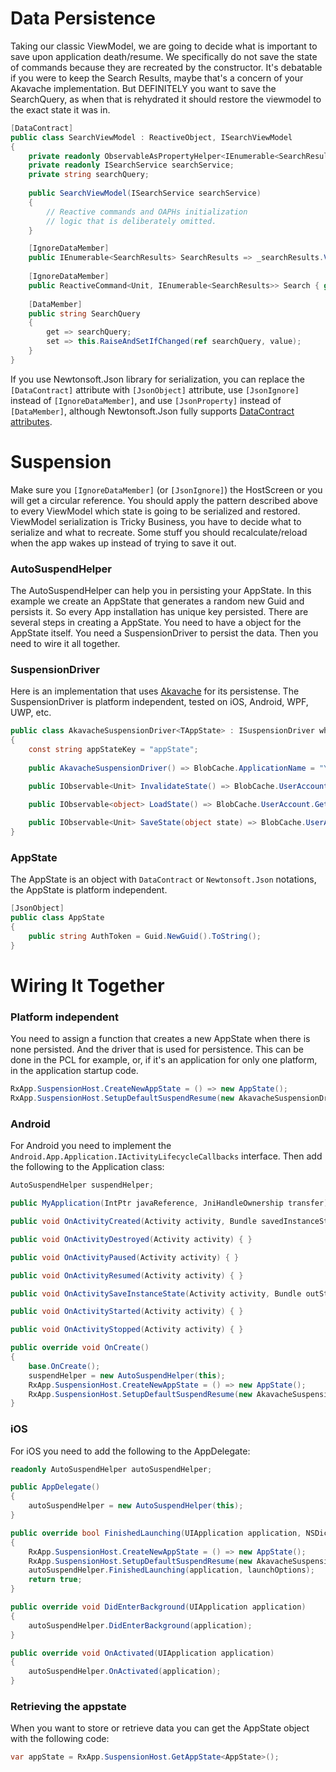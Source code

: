 # Data Persistence

Taking our classic ViewModel, we are going to decide what is important to save upon application death/resume. We specifically do not save the state of commands because they are recreated by the constructor. It's debatable if you were to keep the Search Results, maybe that's a concern of your Akavache implementation. But DEFINITELY you want to save the SearchQuery, as when that is rehydrated it should restore the viewmodel to the exact state it was in.

```cs
[DataContract]
public class SearchViewModel : ReactiveObject, ISearchViewModel
{
    private readonly ObservableAsPropertyHelper<IEnumerable<SearchResults>> _searchResults;
    private readonly ISearchService searchService;
    private string searchQuery;
    
    public SearchViewModel(ISearchService searchService) 
    { 
        // Reactive commands and OAPHs initialization 
        // logic that is deliberately omitted.     
    }

    [IgnoreDataMember]
    public IEnumerable<SearchResults> SearchResults => _searchResults.Value;
     
    [IgnoreDataMember]
    public ReactiveCommand<Unit, IEnumerable<SearchResults>> Search { get; }
    
    [DataMember]
    public string SearchQuery 
    {
        get => searchQuery;
        set => this.RaiseAndSetIfChanged(ref searchQuery, value);
    }
}
```

If you use Newtonsoft.Json library for serialization, you can replace the `[DataContract]` attribute with `[JsonObject]` attribute, use `[JsonIgnore]` instead of `[IgnoreDataMember]`, and use `[JsonProperty]` instead of `[DataMember]`, although Newtonsoft.Json fully supports [DataContract attributes](https://www.newtonsoft.com/json/help/html/DataContractAndDataMember.htm).

# Suspension

Make sure you `[IgnoreDataMember]` (or `[JsonIgnore]`) the HostScreen or you will get a circular reference. You should apply the pattern described above to every ViewModel which state is going to be serialized and restored. ViewModel serialization is Tricky Business, you have to decide what to serialize and what to recreate. Some stuff you should recalculate/reload when the app wakes up instead of trying to save it out.

### AutoSuspendHelper

The AutoSuspendHelper can help you in persisting your AppState. In this example we create an AppState that generates a random new Guid and persists it. So every App installation has unique key persisted. There are several steps in creating a AppState. You need to have a object for the AppState itself. You need a SuspensionDriver to persist the data. Then you need to wire it all together.

### SuspensionDriver

Here is an implementation that uses [Akavache](https://github.com/reactiveui/Akavache) for its persistense. The SuspensionDriver is platform independent, tested on iOS, Android, WPF, UWP, etc. 

```cs
public class AkavacheSuspensionDriver<TAppState> : ISuspensionDriver where TAppState : class
{
    const string appStateKey = "appState";
  
    public AkavacheSuspensionDriver() => BlobCache.ApplicationName = "Your Application Name";

    public IObservable<Unit> InvalidateState() => BlobCache.UserAccount.InvalidateObject<TAppState>(appStateKey);
  
    public IObservable<object> LoadState() => BlobCache.UserAccount.GetObject<TAppState>(appStateKey);

    public IObservable<Unit> SaveState(object state) => BlobCache.UserAccount.InsertObject(appStateKey, (TAppState)state);
}
```

### AppState

The AppState is an object with `DataContract` or `Newtonsoft.Json` notations, the AppState is platform independent.

```cs
[JsonObject]
public class AppState
{
    public string AuthToken = Guid.NewGuid().ToString();
}
```

# Wiring It Together

### Platform independent

You need to assign a function that creates a new AppState when there is none persisted. And the driver that is used for persistence. This can be done in the PCL for example, or, if it's an application for only one platform, in the application startup code.

```cs
RxApp.SuspensionHost.CreateNewAppState = () => new AppState();
RxApp.SuspensionHost.SetupDefaultSuspendResume(new AkavacheSuspensionDriver<AppState>());
```

### Android

For Android you need to implement the `Android.App.Application.IActivityLifecycleCallbacks` interface. Then add the following to the Application class:

```cs
AutoSuspendHelper suspendHelper;

public MyApplication(IntPtr javaReference, JniHandleOwnership transfer) : base (javaReference, transfer) { }

public void OnActivityCreated(Activity activity, Bundle savedInstanceState) { }

public void OnActivityDestroyed(Activity activity) { }

public void OnActivityPaused(Activity activity) { }

public void OnActivityResumed(Activity activity) { }

public void OnActivitySaveInstanceState(Activity activity, Bundle outState) { }

public void OnActivityStarted(Activity activity) { }

public void OnActivityStopped(Activity activity) { }

public override void OnCreate()
{
    base.OnCreate();
    suspendHelper = new AutoSuspendHelper(this);
    RxApp.SuspensionHost.CreateNewAppState = () => new AppState();
    RxApp.SuspensionHost.SetupDefaultSuspendResume(new AkavacheSuspensionDriver<AppState>());
}
```

### iOS

For iOS you need to add the following to the AppDelegate:

```cs
readonly AutoSuspendHelper autoSuspendHelper;

public AppDelegate()
{
    autoSuspendHelper = new AutoSuspendHelper(this);
}

public override bool FinishedLaunching(UIApplication application, NSDictionary launchOptions)
{
    RxApp.SuspensionHost.CreateNewAppState = () => new AppState();
    RxApp.SuspensionHost.SetupDefaultSuspendResume(new AkavacheSuspensionDriver<AppState>());
    autoSuspendHelper.FinishedLaunching(application, launchOptions);
    return true;
}

public override void DidEnterBackground(UIApplication application)
{
    autoSuspendHelper.DidEnterBackground(application);
}

public override void OnActivated(UIApplication application)
{
    autoSuspendHelper.OnActivated(application);
}
```

### Retrieving the appstate

When you want to store or retrieve data you can get the AppState object with the following code:

```cs
var appState = RxApp.SuspensionHost.GetAppState<AppState>();
```
